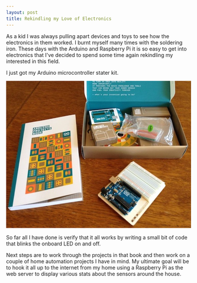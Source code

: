 ```yaml
---
layout: post
title: Rekindling my Love of Electronics
---
```


As a kid I was always pulling apart devices and toys to see how the electronics in them worked. I burnt myself many times with the soldering iron. These days with the Arduino and Raspberry Pi it is so easy to get into electronics that I've decided to spend some time again rekindling my interested in this field.

I just got my Arduino microcontroller stater kit.

![Arduino Kit](/assets/arduino.jpg)

So far all I have done is verify that it all works by writing a small bit of code that blinks the onboard LED on and off.

Next steps are to work through the projects in that book and then work on a couple of home automation projects I have in mind. My ultimate goal will be to hook it all up to the internet from my home using a Raspberry Pi as the web server to display various stats about the sensors around the house.
